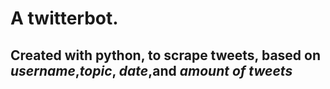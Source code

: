 # A twitterbot.
## Created with python, to scrape tweets, based on *username*,*topic*, *date*,and *amount of tweets* 
